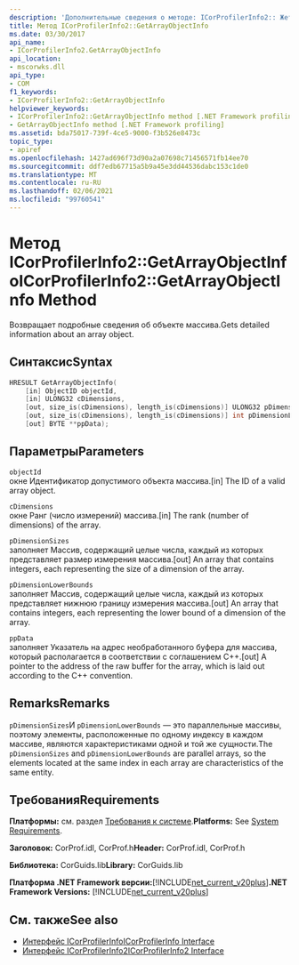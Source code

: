 ```yaml
---
description: 'Дополнительные сведения о методе: ICorProfilerInfo2:: Жетаррайобжектинфо'
title: Метод ICorProfilerInfo2::GetArrayObjectInfo
ms.date: 03/30/2017
api_name:
- ICorProfilerInfo2.GetArrayObjectInfo
api_location:
- mscorwks.dll
api_type:
- COM
f1_keywords:
- ICorProfilerInfo2::GetArrayObjectInfo
helpviewer_keywords:
- ICorProfilerInfo2::GetArrayObjectInfo method [.NET Framework profiling]
- GetArrayObjectInfo method [.NET Framework profiling]
ms.assetid: bda75017-739f-4ce5-9000-f3b526e8473c
topic_type:
- apiref
ms.openlocfilehash: 1427ad696f73d90a2a07698c71456571fb14ee70
ms.sourcegitcommit: ddf7edb67715a5b9a45e3dd44536dabc153c1de0
ms.translationtype: MT
ms.contentlocale: ru-RU
ms.lasthandoff: 02/06/2021
ms.locfileid: "99760541"
---
```

# <a name="icorprofilerinfo2getarrayobjectinfo-method"></a><span data-ttu-id="d32c5-103">Метод ICorProfilerInfo2::GetArrayObjectInfo</span><span class="sxs-lookup"><span data-stu-id="d32c5-103">ICorProfilerInfo2::GetArrayObjectInfo Method</span></span>

<span data-ttu-id="d32c5-104">Возвращает подробные сведения об объекте массива.</span><span class="sxs-lookup"><span data-stu-id="d32c5-104">Gets detailed information about an array object.</span></span>  
  
## <a name="syntax"></a><span data-ttu-id="d32c5-105">Синтаксис</span><span class="sxs-lookup"><span data-stu-id="d32c5-105">Syntax</span></span>  
  
```cpp  
HRESULT GetArrayObjectInfo(  
    [in] ObjectID objectId,  
    [in] ULONG32 cDimensions,  
    [out, size_is(cDimensions), length_is(cDimensions)] ULONG32 pDimensionSizes[],  
    [out, size_is(cDimensions), length_is(cDimensions)] int pDimensionLowerBounds[],  
    [out] BYTE **ppData);  
```  
  
## <a name="parameters"></a><span data-ttu-id="d32c5-106">Параметры</span><span class="sxs-lookup"><span data-stu-id="d32c5-106">Parameters</span></span>  

 `objectId`  
 <span data-ttu-id="d32c5-107">окне Идентификатор допустимого объекта массива.</span><span class="sxs-lookup"><span data-stu-id="d32c5-107">[in] The ID of a valid array object.</span></span>  
  
 `cDimensions`  
 <span data-ttu-id="d32c5-108">окне Ранг (число измерений) массива.</span><span class="sxs-lookup"><span data-stu-id="d32c5-108">[in] The rank (number of dimensions) of the array.</span></span>  
  
 `pDimensionSizes`  
 <span data-ttu-id="d32c5-109">заполняет Массив, содержащий целые числа, каждый из которых представляет размер измерения массива.</span><span class="sxs-lookup"><span data-stu-id="d32c5-109">[out] An array that contains integers, each representing the size of a dimension of the array.</span></span>  
  
 `pDimensionLowerBounds`  
 <span data-ttu-id="d32c5-110">заполняет Массив, содержащий целые числа, каждый из которых представляет нижнюю границу измерения массива.</span><span class="sxs-lookup"><span data-stu-id="d32c5-110">[out] An array that contains integers, each representing the lower bound of a dimension of the array.</span></span>  
  
 `ppData`  
 <span data-ttu-id="d32c5-111">заполняет Указатель на адрес необработанного буфера для массива, который располагается в соответствии с соглашением C++.</span><span class="sxs-lookup"><span data-stu-id="d32c5-111">[out] A pointer to the address of the raw buffer for the array, which is laid out according to the C++ convention.</span></span>  
  
## <a name="remarks"></a><span data-ttu-id="d32c5-112">Remarks</span><span class="sxs-lookup"><span data-stu-id="d32c5-112">Remarks</span></span>  

 <span data-ttu-id="d32c5-113">`pDimensionSizes`И `pDimensionLowerBounds` — это параллельные массивы, поэтому элементы, расположенные по одному индексу в каждом массиве, являются характеристиками одной и той же сущности.</span><span class="sxs-lookup"><span data-stu-id="d32c5-113">The `pDimensionSizes` and `pDimensionLowerBounds` are parallel arrays, so the elements located at the same index in each array are characteristics of the same entity.</span></span>  
  
## <a name="requirements"></a><span data-ttu-id="d32c5-114">Требования</span><span class="sxs-lookup"><span data-stu-id="d32c5-114">Requirements</span></span>  

 <span data-ttu-id="d32c5-115">**Платформы:** см. раздел [Требования к системе](../../get-started/system-requirements.md).</span><span class="sxs-lookup"><span data-stu-id="d32c5-115">**Platforms:** See [System Requirements](../../get-started/system-requirements.md).</span></span>  
  
 <span data-ttu-id="d32c5-116">**Заголовок:** CorProf.idl, CorProf.h</span><span class="sxs-lookup"><span data-stu-id="d32c5-116">**Header:** CorProf.idl, CorProf.h</span></span>  
  
 <span data-ttu-id="d32c5-117">**Библиотека:** CorGuids.lib</span><span class="sxs-lookup"><span data-stu-id="d32c5-117">**Library:** CorGuids.lib</span></span>  
  
 <span data-ttu-id="d32c5-118">**Платформа .NET Framework версии:**[!INCLUDE[net_current_v20plus](../../../../includes/net-current-v20plus-md.md)]</span><span class="sxs-lookup"><span data-stu-id="d32c5-118">**.NET Framework Versions:** [!INCLUDE[net_current_v20plus](../../../../includes/net-current-v20plus-md.md)]</span></span>  
  
## <a name="see-also"></a><span data-ttu-id="d32c5-119">См. также</span><span class="sxs-lookup"><span data-stu-id="d32c5-119">See also</span></span>

- [<span data-ttu-id="d32c5-120">Интерфейс ICorProfilerInfo</span><span class="sxs-lookup"><span data-stu-id="d32c5-120">ICorProfilerInfo Interface</span></span>](icorprofilerinfo-interface.md)
- [<span data-ttu-id="d32c5-121">Интерфейс ICorProfilerInfo2</span><span class="sxs-lookup"><span data-stu-id="d32c5-121">ICorProfilerInfo2 Interface</span></span>](icorprofilerinfo2-interface.md)

